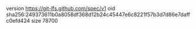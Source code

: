 version https://git-lfs.github.com/spec/v1
oid sha256:249373611b0a8058df368d12b24c45447e6c8221f57b3d7d86e7daffc0efd424
size 78700
